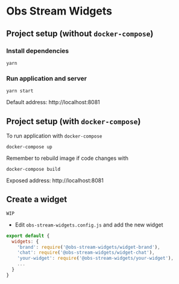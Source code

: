 # Obs Stream Widgets

## Project setup (without `docker-compose`)

### Install dependencies
```
yarn
```

### Run application and server
```
yarn start
```

Default address: http://localhost:8081

## Project setup (with `docker-compose`) 

To run application with `docker-compose`

```
docker-compose up
```

Remember to rebuild image if code changes with
```
docker-compose build
```

Exposed address: http://localhost:8081

## Create a widget
```
WIP
```
* Edit `obs-stream-widgets.config.js` and add the new widget

```js
export default {
  widgets: {
    'brand': require('@obs-stream-widgets/widget-brand'),
    'chat': require('@obs-stream-widgets/widget-chat'),
    'your-widget': require('@obs-stream-widgets/your-widget'),
    ...
  }
}

```



